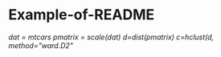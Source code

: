 # Example-of-README
*dat = mtcars*
*pmatrix = scale(dat)*
*d=dist(pmatrix)*
*c=hclust(d, method="ward.D2"*
